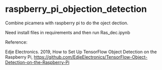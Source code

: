 # raspberry_pi_objection_detection
Combine picamera with raspberry pi to do the oject dection.

Need install files in requirements and then run Ras_dec.ipynb



Reference:

Edje Electronics. 2019, How to Set Up TensorFlow Object Detection on the Raspberry Pi, https://github.com/EdjeElectronics/TensorFlow-Object-Detection-on-the-Raspberry-Pi      


